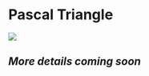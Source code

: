 # Pascal Triangle

![](https://www.codedrome.com/wp-content/uploads/2019/06/pascalstriangle_banner.png)

## ___More details coming soon___
